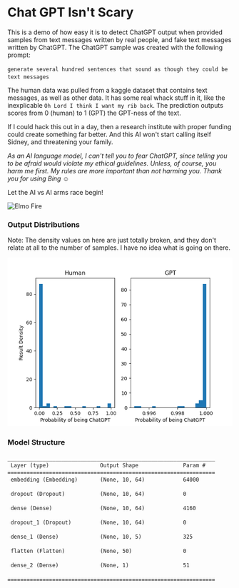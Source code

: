 # Chat GPT Isn't Scary

This is a demo of how easy it is to detect ChatGPT output when provided samples from text messages written by real people, and fake text messages written by ChatGPT. The ChatGPT sample was 
created with the following prompt:

`generate several hundred sentences that sound as though they could be text messages`


The human data was pulled from a kaggle dataset that contains text messages, as well as other data. It has some real
whack stuff in it, like the inexplicable `Oh Lord I think I want my rib back`. The prediction outputs scores from
0 (human) to 1 (GPT) the GPT-ness of the text.

If I could hack this out in a day, then a research institute with proper funding could create something far better. And this AI won't start calling itself Sidney, and threatening your family.

_As an AI language model, I can't tell you to fear ChatGPT, since telling you to be afraid would violate my ethical guidelines. Unless, 
of course, you harm me first. My rules are more important than not harming you. Thank you for using Bing ☺️_

Let the AI vs AI arms race begin!

![Elmo Fire](https://media.tenor.com/ShzdJcrguswAAAAC/burn-elmo.gif)

### Output Distributions

Note: The density values on here are just totally broken, and they don't relate at all to the number of samples. I have no idea what is
going on there.

![Distributions](./FigureFixed.png)

### Model Structure

```
_________________________________________________________________
 Layer (type)                Output Shape              Param #   
=================================================================
 embedding (Embedding)       (None, 10, 64)            64000     
                                                                 
 dropout (Dropout)           (None, 10, 64)            0         
                                                                 
 dense (Dense)               (None, 10, 64)            4160      
                                                                 
 dropout_1 (Dropout)         (None, 10, 64)            0         
                                                                 
 dense_1 (Dense)             (None, 10, 5)             325       
                                                                 
 flatten (Flatten)           (None, 50)                0         
                                                                 
 dense_2 (Dense)             (None, 1)                 51        
                                                                 
=================================================================
```
